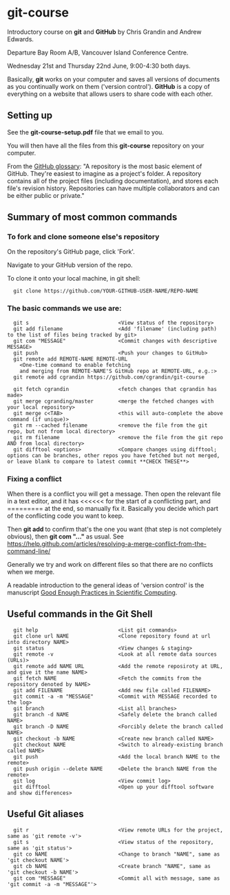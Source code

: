 # git-course

Introductory course on **git** and **GitHub** by Chris Grandin and Andrew Edwards.

Departure Bay Room A/B, Vancouver Island Conference Centre.

Wednesday 21st and Thursday 22nd June, 9:00-4:30 both days.

Basically, **git** works on your computer and saves all versions of documents as you continually work on them ('version control'). **GitHub** is a copy of everything on a website that allows users to share code with each other.


## Setting up

See the **git-course-setup.pdf** file that we email to you. 

You will then have all the files from this **git-course** repository on your computer.

From the [GitHub glossary](https://help.github.com/articles/github-glossary/#repository): "A repository is the most basic element of GitHub. They're easiest to imagine as a project's folder. A repository contains all of the project files (including documentation), and stores each file's revision history. Repositories can have multiple collaborators and can be either public or private." 

 
## Summary of most common commands

### To fork and clone someone else's repository

On the repository's GitHub page, click 'Fork'.

Navigate to your GitHub version of the repo.

To clone it onto your local machine, in git shell:

      git clone https://github.com/YOUR-GITHUB-USER-NAME/REPO-NAME

### The basic commands we use are:

      git s                             <View status of the repository>
      git add filename                  <Add 'filename' (including path) to the list of files being tracked by git>
      git com "MESSAGE"                 <Commit changes with descriptive MESSAGE>
	  git push							<Push your changes to GitHub>
      git remote add REMOTE-NAME REMOTE-URL
		<One-time command to enable fetching 
		and merging from REMOTE-NAME'S GitHub repo at REMOTE-URL, e.g.:>
	  git remote add cgrandin https://github.com/cgrandin/git-course	

	  git fetch cgrandin				<fetch changes that cgrandin has made>
	  git merge cgranding/master		<merge the fetched changes with your local repository>
	  git merge c<TAB>					<this will auto-complete the above command (if unique)>
	  git rm --cached filename			<remove the file from the git repo, but not from local directory>
	  git rm filename					<remove the file from the git repo AND from local directory>
	  git difftool <options>			<Compare changes using difftool; options can be branches, other repos you have fetched but not merged, or leave blank to compare to latest commit **CHECK THESE**>


### Fixing a conflict

When there is a conflict you will get a message. Then open the relevant file in a text editor, and it has <<<<<<   for the start of a conflicting part, and ========= at the end, so manually fix it. Basically you decide which part of the conflicting code you want to keep.

Then **git add <filename>** to confirm that's the one you want (that step is not completely obvious), then **git com "..."** as usual. See <https://help.github.com/articles/resolving-a-merge-conflict-from-the-command-line/>

Generally we try and work on different files so that there are no conflicts when we merge.

A readable introduction to the general ideas of 'version control' is the manuscript <a href="https://arxiv.org/abs/1609.00037">Good Enough Practices in Scientific Computing</a>.


## Useful commands in the Git Shell
      git help                          <List git commands>
      git clone url NAME                <Clone repository found at url into directory NAME>
      git status                        <View changes & staging>
      git remote -v                     <Look at all remote data sources (URLs)>
      git remote add NAME URL           <Add the remote reposiroty at URL, and give it the name NAME>
      git fetch NAME                    <Fetch the commits from the repository denoted by NAME>
      git add FILENAME                  <Add new file called FILENAME>
      git commit -a -m "MESSAGE"        <Commit with MESSAGE recorded to the log>
      git branch                        <List all branches>
      git branch -d NAME                <Safely delete the branch called NAME>
      git branch -D NAME                <Forcibly delete the branch called NAME>
      git checkout -b NAME              <Create new branch called NAME>
      git checkout NAME                 <Switch to already-existing branch called NAME>
      git push                          <Add the local branch NAME to the remote>
      git push origin --delete NAME     <Delete the branch NAME from the remote>
      git log                           <View commit log>
      git difftool                      <Open up your difftool software and show differences>
## Useful Git aliases
      git r                             <View remote URLs for the project, same as 'git remote -v'>
      git s                             <View status of the repository, same as 'git status'>
      git co NAME                       <Change to branch "NAME", same as 'git checkout NAME'>
      git cb NAME                       <Create branch "NAME", same as 'git checkout -b NAME'>
      git com "MESSAGE"                 <Commit all with message, same as 'git commit -a -m "MESSAGE"'>


